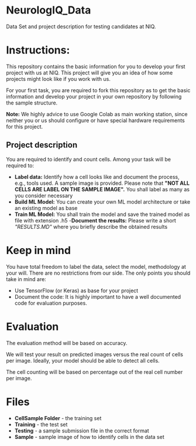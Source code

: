 # NeurologIQ_Data
Data Set and project description for testing candidates at NIQ.

# Instructions:

This repository contains the basic information for you to develop your first project with us at NIQ. This project will give you an idea of how some projects might look like if you work with us.

For your first task, you are required to fork this repository as to get the basic information and develop your project in your own repository by following the sample structure.

**Note:** We highly advice to use Google Colab as main working station, since neither you or us should configure or have special hardware requirements for this project.

## Project description

You are required to identify and count cells. Among your task will be required to:
- **Label data:** Identify how a cell looks like and document the process, e.g., tools used. A sample image is provided. Please note that **"NOT ALL CELLS ARE LABEL ON THE SAMPLE IMAGE".** You shall label as many as you consider necessary
- **Build ML Model:** You can create your own ML model architecture or take an existing model as base
- **Train ML Model:** You shall train the model and save the trained model as file with extension .h5
-**Document the results:** Please write a short *"RESULTS.MD"* where you briefly describe the obtained results

# Keep in mind

You have total freedom to label the data, select the model, methodology at your will. There are no restrictions from our side. The only points you should take in mind are:
- Use TensorFlow (or Keras) as base for your project
- Document the code: It is highly important to have a well documented code for evaluation purposes.

# Evaluation

The evaluation method will be based on accuracy.

We will test your result on predicted images versus the real count of cells per image. Ideally, your model should be able to detect all cells.

The cell counting will be based on percentage out of the real cell number per image.

# Files

*   **CellSample Folder** - the training set
*   **Training** - the test set
*   **Testing** - a sample submission file in the correct format
*   **Sample** - sample image of how to identify cells in the data set
